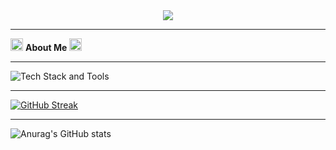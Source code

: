 <!--
**GCarido/GCarido** is a ✨ _special_ ✨ repository because its `README.md` (this file) appears on your GitHub profile.

Here are some ideas to get you started:

- 🔭 I’m currently working on ...
- 🌱 I’m currently learning ...
- 👯 I’m looking to collaborate on ...
- 🤔 I’m looking for help with ...
- 💬 Ask me about ...
- 📫 How to reach me: ...
- 😄 Pronouns: ...
- ⚡ Fun fact: ...
-->

<div align="center">
  <img src="https://i.imgur.com/pMCOfSV.gif"/>
</div>

---

<p>
  <img src="https://i.imgur.com/iCWgmFX.gif" width=20 height=20/> <b color="red">About Me</b> <img src="https://i.imgur.com/iCWgmFX.gif" width=20 height=20/> 
</p>

---

![Tech Stack and Tools](https://github-readme-tech-stack.vercel.app/api/cards?title=Tech+Stack+and+Tools&lineCount=3&width=510&bg=%23050F2C&badge=%23161B22&border=%2328c7ff&titleColor=%23009FEC&line1=react%2Creact%2C61DAFB%3Btailwindcss%2Ctailwind%2C06B6D4%3Bbootstrap%2Cbootstrap%2C7952B3%3Bhtml5%2Chtml%2CE34F26%3B&line2=css3%2Ccss%2C1572B6%3Bjavascript%2Cjavascript%2CF7DF1E%3Bcsharp%2Ccsharp%2C512BD4%3Bsqlite%2Csql%2C003B57%3B&line3=adobexd%2Cadobe+xd%2CFF61F6%3Bfigma%2Cfigma%2CF24E1E%3Badobephotoshop%2Cphotoshop%2C31A8FF%3Badobepremierepro%2CPremiere%2C9999FF%3B)

---

[![GitHub Streak](https://streak-stats.demolab.com?user=GCarido&theme=highcontrast)](https://git.io/streak-stats)

---

![Anurag's GitHub stats](https://github-readme-stats.vercel.app/api?username=GCarido&show_icons=true&theme=algolia)
